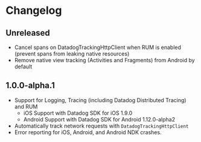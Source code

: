 # Changelog

## Unreleased

* Cancel spans on DatadogTrackingHttpClient when RUM is enabled (prevent spans
  from leaking native resources)
* Remove native view tracking (Activities and Fragments) from Android by default

## 1.0.0-alpha.1

* Support for Logging, Tracing (including Datadog Distributed Tracing) and RUM
  * iOS Support with Datadog SDK for iOS 1.9.0
  * Android Support with Datadog SDK for Android 1.12.0-alpha2
* Automatically track network requests with `DatadogTrackingHttpClient`
* Error reporting for iOS, Android, and Android NDK crashes.

